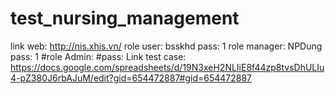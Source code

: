 # test_nursing_management
link web: http://nis.xhis.vn/
role user: bsskhd pass: 1
role manager: NPDung pass: 1
#role Admin: 
#pass:
Link test case: https://docs.google.com/spreadsheets/d/19N3xeH2NLIiE8f44zp8tvsDhULIu4-pZ380J6rbAJuM/edit?gid=654472887#gid=654472887
